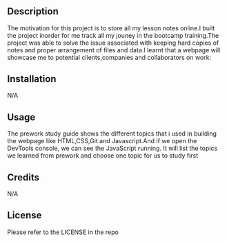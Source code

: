 # <Prework Study Guide Webpage>

## Description
The motivation for this project is to store all my lesson notes online.I built the project inorder for me track all my jouney in the bootcamp training.The project was able to solve the issue associated with keeping hard copies of notes and proper arrangement of files and data.I learnt that a webpage will showcase me to potential clients,companies and collaborators on work: 



## Installation

N/A

## Usage

The prework study guide shows the different topics that i used in building the webpage like HTML,CSS,Git and Javascript.And if we open the DevTools console, we can see the JavaScript running. It will list the topics we learned from prework and choose one topic for us to study first


## Credits

N/A


## License

Please refer to the LICENSE in the repo


